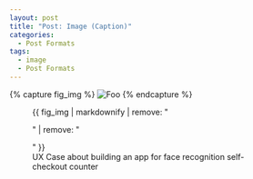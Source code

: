 ```yaml
---
layout: post
title: "Post: Image (Caption)"
categories:
  - Post Formats
tags:
  - image
  - Post Formats
---
```


{% capture fig_img %}
![Foo](https://i.imgur.com/J49q3jh.png)
{% endcapture %}

<figure>
  {{ fig_img | markdownify | remove: "<p>" | remove: "</p>" }}
  <figcaption>UX Case about building an app for face recognition self-checkout counter</figcaption>
</figure>
